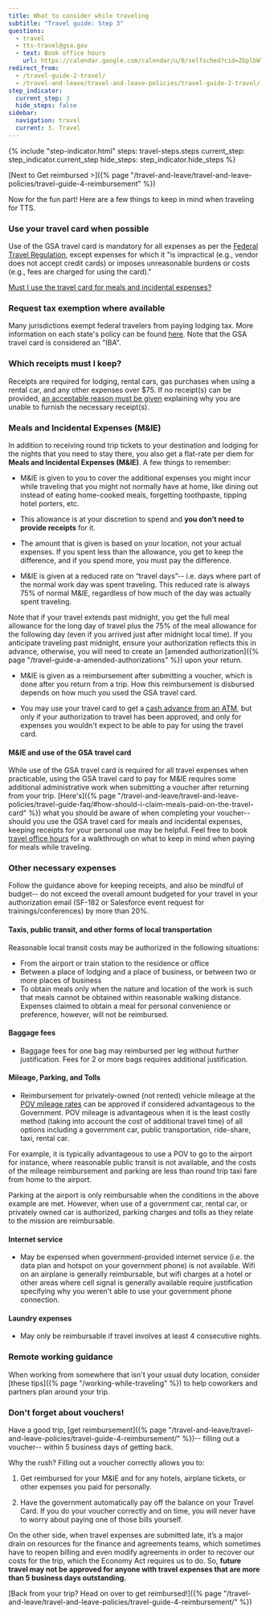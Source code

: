 ```yaml
---
title: What to consider while traveling
subtitle: "Travel guide: Step 3"
questions:
  - travel
  - tts-travel@gsa.gov
  - text: Book office hours
    url: https://calendar.google.com/calendar/u/0/selfsched?cid=ZGplbWlsYS5tY2NyYXlAZ3NhLmdvdg
redirect_from:
  - /travel-guide-2-travel/
  - /travel-and-leave/travel-and-leave-policies/travel-guide-2-travel/
step_indicator:
  current_step: 3
  hide_steps: false
sidebar:
  navigation: travel
  current: 3. Travel
---
```


{% include "step-indicator.html"
steps: travel-steps.steps
current_step: step_indicator.current_step
hide_steps: step_indicator.hide_steps %}

<!-- prettier-ignore -->
[Next to Get reimbursed >]({% page "/travel-and-leave/travel-and-leave-policies/travel-guide-4-reimbursement" %})

Now for the fun part! Here are a few things to keep in mind when traveling for
TTS.

### Use your travel card when possible

Use of the GSA travel card is mandatory for all expenses as per the
[Federal Travel Regulation](https://www.gsa.gov/policy-regulations/regulations/federal-travel-regulation-ftr?asset=101276#wp1091086),
except expenses for which it "is impractical (e.g., vendor does not accept
credit cards) or imposes unreasonable burdens or costs (e.g., fees are charged
for using the card)."

[Must I use the travel card for meals and incidental expenses?](#m-and-ie-and-use-of-the-gsa-travel-card)

### Request tax exemption where available

Many jurisdictions exempt federal travelers from paying lodging tax. More
information on each state's policy can be found
[here](https://smartpay.gsa.gov/smarttax/tax-information-by-state/).
Note that the GSA travel card is considered an "IBA".

### Which receipts must I keep?

Receipts are required for lodging, rental cars, gas purchases when using a
rental car, and any other expenses over $75. If no receipt(s) can be provided,
[an acceptable reason must be given](https://www.gsa.gov/policy-regulations/regulations/federal-travel-regulation-ftr?asset=107407#i1200751)
explaining why you are unable to furnish the necessary receipt(s).

### Meals and Incidental Expenses (M&IE)

In addition to receiving round trip tickets to your destination and lodging for
the nights that you need to stay there, you also get a flat-rate per diem for
**Meals and Incidental Expenses (M&IE)**. A few things to remember:

- M&IE is given to you to cover the additional expenses you might incur while
  traveling that you might not normally have at home, like dining out instead of
  eating home-cooked meals, forgetting toothpaste, tipping hotel porters, etc.

- This allowance is at your discretion to spend and **you don’t need to provide
  receipts** for it.

- The amount that is given is based on your location, not your actual expenses.
  If you spent less than the allowance, you get to keep the difference, and if
  you spend more, you must pay the difference.

- M&IE is given at a reduced rate on “travel days”-- i.e. days where part of the
  normal work day was spent traveling. This reduced rate is always 75% of normal
  M&IE, regardless of how much of the day was actually spent traveling.

Note that if your travel extends past midnight, you get the full meal allowance
for the long day of travel plus the 75% of the meal allowance for the following
day (even if you arrived just after midnight local time). If you anticipate
traveling past midnight, ensure your authorization reflects this in advance,
otherwise, you will need to create an [amended
authorization]({% page "/travel-guide-a-amended-authorizations" %}) upon your
return.

- M&IE is given as a reimbursement after submitting a voucher, which is done
  after you return from a trip. How this reimbursement is disbursed depends on
  how much you used the GSA travel card.

- You may use your travel card to get a
  [cash advance from an ATM](https://insite.gsa.gov/cdnstatic/OAS_5735.1_Travel_Advances_%28Policy%29_%28Signed_on_October_2__2015%29.pdf),
  but only if your authorization to travel has been approved, and only for
  expenses you wouldn't expect to be able to pay for using the travel card.

#### M&IE and use of the GSA travel card

While use of the GSA travel card is required for all travel expenses when
practicable, using the GSA travel card to pay for M&IE requires some additional
administrative work when submitting a voucher after returning from your trip.
[Here's]({% page "/travel-and-leave/travel-and-leave-policies/travel-guide-faq/#how-should-i-claim-meals-paid-on-the-travel-card" %})
what you should be aware of when completing your voucher-- should you use the
GSA travel card for meals and incidental expenses, keeping receipts for your
personal use may be helpful. Feel free to book
[travel office hours](https://calendar.google.com/calendar/u/0/selfsched?cid=ZGplbWlsYS5tY2NyYXlAZ3NhLmdvdg) for
a walkthrough on what to keep in mind when paying for meals while traveling.

### Other necessary expenses

Follow the guidance above for keeping receipts, and also be mindful of budget--
do not exceed the overall amount budgeted for your travel in your authorization
email (SF-182 or Salesforce event request for trainings/conferences) by more
than 20%.

#### Taxis, public transit, and other forms of local transportation

Reasonable local transit costs may be authorized in the following situations:

- From the airport or train station to the residence or office
- Between a place of lodging and a place of business, or between two or more
  places of business
- To obtain meals only when the nature and location of the work is such that
  meals cannot be obtained within reasonable walking distance. Expenses claimed
  to obtain a meal for personal convenience or preference, however, will not be
  reimbursed.

#### Baggage fees

- Baggage fees for one bag may reimbursed per leg without further justification.
  Fees for 2 or more bags requires additional justification.

#### Mileage, Parking, and Tolls

- Reimbursement for privately-owned (not rented) vehicle mileage at the
  [POV mileage rates](https://www.gsa.gov/travel/plan-book/transportation-airfare-rates-pov-rates/privately-owned-vehicle-pov-mileage-reimbursement-rates)
  can be approved if considered advantageous to the Government. POV mileage is
  advantageous when it is the least costly method (taking into account the cost
  of additional travel time) of all options including a government car, public
  transportation, ride-share, taxi, rental car.

For example, it is typically advantageous to use a POV to go to the airport for
instance, where reasonable public transit is not available, and the costs of the
mileage reimbursement and parking are less than round trip taxi fare from home
to the airport.

Parking at the airport is only reimbursable when the conditions in the above
example are met. However, when use of a government car, rental car, or privately
owned car is authorized, parking charges and tolls as they relate to the mission
are reimbursable.

#### Internet service

- May be expensed when government-provided internet service (i.e. the data plan
  and hotspot on your government phone) is not available. Wifi on an airplane is
  generally reimbursable, but wifi charges at a hotel or other areas where cell
  signal is generally available require justification specifying why you weren't
  able to use your government phone connection.

#### Laundry expenses

- May only be reimbursable if travel involves at least 4 consecutive nights.

### Remote working guidance

When working from somewhere that isn't your usual duty location, consider [these
tips]({% page "/working-while-traveling" %}) to help coworkers and partners plan
around your trip.

### Don't forget about vouchers!

Have a good trip, [get
reimbursement]({% page "/travel-and-leave/travel-and-leave-policies/travel-guide-4-reimbursement/" %})--
filling out a voucher-- within 5 business days of getting back.

Why the rush? Filling out a voucher correctly allows you to:

1. Get reimbursed for your M&IE and for any hotels, airplane tickets, or other
   expenses you paid for personally.

2. Have the government automatically pay off the balance on your Travel Card. If
   you do your voucher correctly and on time, you will never have to worry about
   paying one of those bills yourself.

On the other side, when travel expenses are submitted late, it’s a major drain
on resources for the finance and agreements teams, which sometimes have to
reopen billing and even modify agreements in order to recover our costs for the
trip, which the Economy Act requires us to do. So, **future travel may not be
approved for anyone with travel expenses that are more than 5 business days
outstanding.**

[Back from your trip? Head on over to get
reimbursed!]({% page "/travel-and-leave/travel-and-leave-policies/travel-guide-4-reimbursement/" %})
